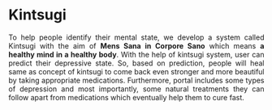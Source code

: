 # Kintsugi
<p align="justify">To help people identify their mental state, we develop a system called Kintsugi with the
aim of <b>Mens Sana in Corpore Sano</b> which means <b>a healthy mind in a healthy body</b>.
With the help of kintsugi system, user can predict their depressive state. So, based on
prediction, people will heal same as concept of kintsugi to come back even stronger and
more beautiful by taking appropriate medications. Furthermore, portal includes some
types of depression and most importantly, some natural treatments they can follow apart
from medications which eventually help them to cure fast. </p>
